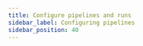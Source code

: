 ```yaml
---
title: Configure pipelines and runs
sidebar_label: Configuring pipelines
sidebar_position: 40
---
```

